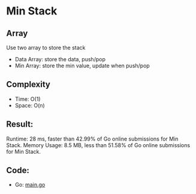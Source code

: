 # Min Stack
## Array
Use two array to store the stack
- Data Array: store the data, push/pop
- Min Array: store the min value, update when push/pop
## Complexity
- Time: O(1)
- Space: O(n)
## Result:
Runtime: 28 ms, faster than 42.99% of Go online submissions for Min Stack.
Memory Usage: 8.5 MB, less than 51.58% of Go online submissions for Min Stack.
## Code:
- Go: [main.go](#maingo)